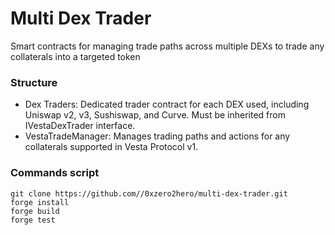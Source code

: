 # Multi Dex Trader

Smart contracts for managing trade paths across multiple DEXs to trade any 
collaterals into a targeted token

### Structure

- Dex Traders: Dedicated trader contract for each DEX used, including
  Uniswap v2, v3, Sushiswap, and Curve. Must be inherited from
  IVestaDexTrader interface.
- VestaTradeManager: Manages trading paths and actions for any collaterals
  supported in Vesta Protocol v1.

### Commands script

```
git clone https://github.com//0xzero2hero/multi-dex-trader.git
forge install
forge build
forge test
```
